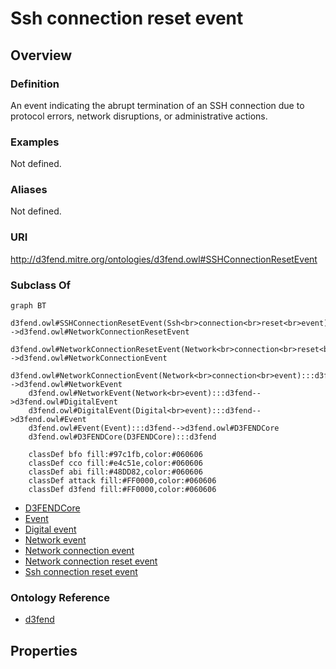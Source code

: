 # Ssh connection reset event

## Overview

### Definition
An event indicating the abrupt termination of an SSH connection due to protocol errors, network disruptions, or administrative actions.

### Examples
Not defined.

### Aliases
Not defined.

### URI
http://d3fend.mitre.org/ontologies/d3fend.owl#SSHConnectionResetEvent

### Subclass Of
```mermaid
graph BT
    d3fend.owl#SSHConnectionResetEvent(Ssh<br>connection<br>reset<br>event):::d3fend-->d3fend.owl#NetworkConnectionResetEvent
    d3fend.owl#NetworkConnectionResetEvent(Network<br>connection<br>reset<br>event):::d3fend-->d3fend.owl#NetworkConnectionEvent
    d3fend.owl#NetworkConnectionEvent(Network<br>connection<br>event):::d3fend-->d3fend.owl#NetworkEvent
    d3fend.owl#NetworkEvent(Network<br>event):::d3fend-->d3fend.owl#DigitalEvent
    d3fend.owl#DigitalEvent(Digital<br>event):::d3fend-->d3fend.owl#Event
    d3fend.owl#Event(Event):::d3fend-->d3fend.owl#D3FENDCore
    d3fend.owl#D3FENDCore(D3FENDCore):::d3fend
    
    classDef bfo fill:#97c1fb,color:#060606
    classDef cco fill:#e4c51e,color:#060606
    classDef abi fill:#48DD82,color:#060606
    classDef attack fill:#FF0000,color:#060606
    classDef d3fend fill:#FF0000,color:#060606
```

- [D3FENDCore](/docs/ontology/reference/model/D3FENDCore/D3FENDCore.md)
- [Event](/docs/ontology/reference/model/D3FENDCore/Event/Event.md)
- [Digital event](/docs/ontology/reference/model/D3FENDCore/Event/Digital%20event/Digital%20event.md)
- [Network event](/docs/ontology/reference/model/D3FENDCore/Event/Digital%20event/Network%20event/Network%20event.md)
- [Network connection event](/docs/ontology/reference/model/D3FENDCore/Event/Digital%20event/Network%20event/Network%20connection%20event/Network%20connection%20event.md)
- [Network connection reset event](/docs/ontology/reference/model/D3FENDCore/Event/Digital%20event/Network%20event/Network%20connection%20event/Network%20connection%20reset%20event/Network%20connection%20reset%20event.md)
- [Ssh connection reset event](/docs/ontology/reference/model/D3FENDCore/Event/Digital%20event/Network%20event/Network%20connection%20event/Network%20connection%20reset%20event/Ssh%20connection%20reset%20event/Ssh%20connection%20reset%20event.md)


### Ontology Reference
- [d3fend](http://d3fend.mitre.org/ontologies/d3fend.owl#)

## Properties
